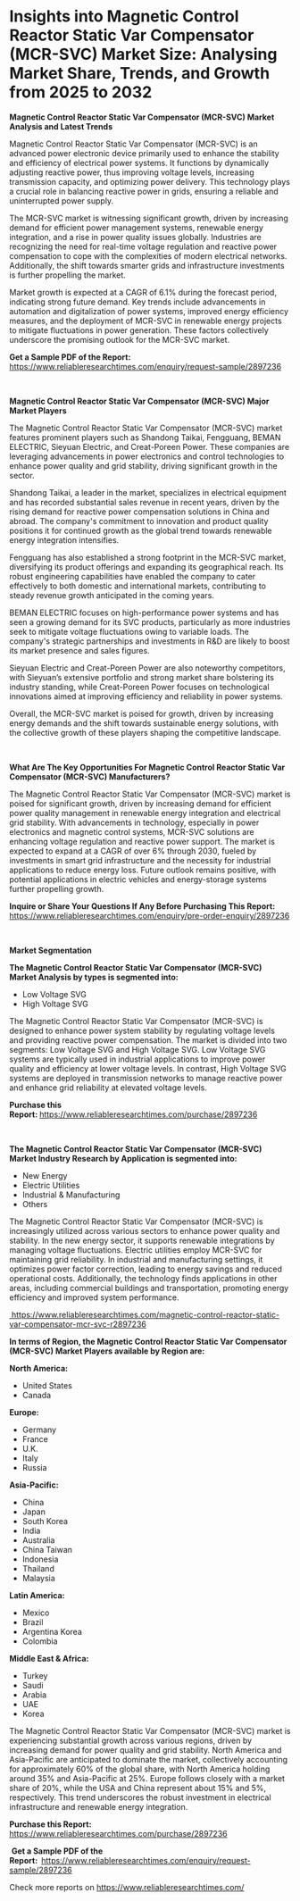 <p><h1>Insights into Magnetic Control Reactor Static Var Compensator (MCR-SVC) Market Size: Analysing Market Share, Trends, and Growth from 2025 to 2032</h1></p><p><strong>Magnetic Control Reactor Static Var Compensator (MCR-SVC) Market Analysis and Latest Trends</strong></p>
<p><p>Magnetic Control Reactor Static Var Compensator (MCR-SVC) is an advanced power electronic device primarily used to enhance the stability and efficiency of electrical power systems. It functions by dynamically adjusting reactive power, thus improving voltage levels, increasing transmission capacity, and optimizing power delivery. This technology plays a crucial role in balancing reactive power in grids, ensuring a reliable and uninterrupted power supply. </p><p>The MCR-SVC market is witnessing significant growth, driven by increasing demand for efficient power management systems, renewable energy integration, and a rise in power quality issues globally. Industries are recognizing the need for real-time voltage regulation and reactive power compensation to cope with the complexities of modern electrical networks. Additionally, the shift towards smarter grids and infrastructure investments is further propelling the market. </p><p>Market growth is expected at a CAGR of 6.1% during the forecast period, indicating strong future demand. Key trends include advancements in automation and digitalization of power systems, improved energy efficiency measures, and the deployment of MCR-SVC in renewable energy projects to mitigate fluctuations in power generation. These factors collectively underscore the promising outlook for the MCR-SVC market.</p></p>
<p><strong>Get a Sample PDF of the Report:&nbsp;</strong> <a href="https://www.reliableresearchtimes.com/enquiry/request-sample/2897236?utm_campaign=3214&utm_medium=2&utm_source=Github&utm_content=ia&utm_term=15032025&utm_id=magnetic-control-reactor-static-var-compensator-mcr-svc">https://www.reliableresearchtimes.com/enquiry/request-sample/2897236</a></p>
<p>&nbsp;</p>
<p><strong>Magnetic Control Reactor Static Var Compensator (MCR-SVC) Major Market Players</strong></p>
<p><p>The Magnetic Control Reactor Static Var Compensator (MCR-SVC) market features prominent players such as Shandong Taikai, Fengguang, BEMAN ELECTRIC, Sieyuan Electric, and Creat-Poreen Power. These companies are leveraging advancements in power electronics and control technologies to enhance power quality and grid stability, driving significant growth in the sector.</p><p>Shandong Taikai, a leader in the market, specializes in electrical equipment and has recorded substantial sales revenue in recent years, driven by the rising demand for reactive power compensation solutions in China and abroad. The company's commitment to innovation and product quality positions it for continued growth as the global trend towards renewable energy integration intensifies.</p><p>Fengguang has also established a strong footprint in the MCR-SVC market, diversifying its product offerings and expanding its geographical reach. Its robust engineering capabilities have enabled the company to cater effectively to both domestic and international markets, contributing to steady revenue growth anticipated in the coming years.</p><p>BEMAN ELECTRIC focuses on high-performance power systems and has seen a growing demand for its SVC products, particularly as more industries seek to mitigate voltage fluctuations owing to variable loads. The company's strategic partnerships and investments in R&D are likely to boost its market presence and sales figures.</p><p>Sieyuan Electric and Creat-Poreen Power are also noteworthy competitors, with Sieyuan’s extensive portfolio and strong market share bolstering its industry standing, while Creat-Poreen Power focuses on technological innovations aimed at improving efficiency and reliability in power systems.</p><p>Overall, the MCR-SVC market is poised for growth, driven by increasing energy demands and the shift towards sustainable energy solutions, with the collective growth of these players shaping the competitive landscape.</p></p>
<p>&nbsp;</p>
<p><strong>What Are The Key Opportunities For Magnetic Control Reactor Static Var Compensator (MCR-SVC) Manufacturers?</strong></p>
<p><p>The Magnetic Control Reactor Static Var Compensator (MCR-SVC) market is poised for significant growth, driven by increasing demand for efficient power quality management in renewable energy integration and electrical grid stability. With advancements in technology, especially in power electronics and magnetic control systems, MCR-SVC solutions are enhancing voltage regulation and reactive power support. The market is expected to expand at a CAGR of over 6% through 2030, fueled by investments in smart grid infrastructure and the necessity for industrial applications to reduce energy loss. Future outlook remains positive, with potential applications in electric vehicles and energy-storage systems further propelling growth.</p></p>
<p><strong>Inquire or Share Your Questions If Any Before Purchasing This Report:</strong> <a href="https://www.reliableresearchtimes.com/enquiry/pre-order-enquiry/2897236?utm_campaign=3214&utm_medium=2&utm_source=Github&utm_content=ia&utm_term=15032025&utm_id=magnetic-control-reactor-static-var-compensator-mcr-svc">https://www.reliableresearchtimes.com/enquiry/pre-order-enquiry/2897236</a></p>
<p>&nbsp;</p>
<p><strong>Market Segmentation</strong></p>
<p><strong>The Magnetic Control Reactor Static Var Compensator (MCR-SVC) Market Analysis by types is segmented into:</strong></p>
<p><ul><li>Low Voltage SVG</li><li>High Voltage SVG</li></ul></p>
<p><p>The Magnetic Control Reactor Static Var Compensator (MCR-SVC) is designed to enhance power system stability by regulating voltage levels and providing reactive power compensation. The market is divided into two segments: Low Voltage SVG and High Voltage SVG. Low Voltage SVG systems are typically used in industrial applications to improve power quality and efficiency at lower voltage levels. In contrast, High Voltage SVG systems are deployed in transmission networks to manage reactive power and enhance grid reliability at elevated voltage levels.</p></p>
<p><strong>Purchase this Report:&nbsp;</strong><a href="https://www.reliableresearchtimes.com/purchase/2897236?utm_campaign=3214&utm_medium=2&utm_source=Github&utm_content=ia&utm_term=15032025&utm_id=magnetic-control-reactor-static-var-compensator-mcr-svc">https://www.reliableresearchtimes.com/purchase/2897236</a></p>
<p>&nbsp;</p>
<p><strong>The Magnetic Control Reactor Static Var Compensator (MCR-SVC) Market Industry Research by Application is segmented into:</strong></p>
<p><ul><li>New Energy</li><li>Electric Utilities</li><li>Industrial & Manufacturing</li><li>Others</li></ul></p>
<p><p>The Magnetic Control Reactor Static Var Compensator (MCR-SVC) is increasingly utilized across various sectors to enhance power quality and stability. In the new energy sector, it supports renewable integrations by managing voltage fluctuations. Electric utilities employ MCR-SVC for maintaining grid reliability. In industrial and manufacturing settings, it optimizes power factor correction, leading to energy savings and reduced operational costs. Additionally, the technology finds applications in other areas, including commercial buildings and transportation, promoting energy efficiency and improved system performance.</p></p>
<p><a href="https://www.reliableresearchtimes.com/magnetic-control-reactor-static-var-compensator-mcr-svc-r2897236?utm_campaign=3214&utm_medium=2&utm_source=Github&utm_content=ia&utm_term=15032025&utm_id=magnetic-control-reactor-static-var-compensator-mcr-svc">&nbsp;https://www.reliableresearchtimes.com/magnetic-control-reactor-static-var-compensator-mcr-svc-r2897236</a></p>
<p><strong>In terms of Region, the Magnetic Control Reactor Static Var Compensator (MCR-SVC) Market Players available by Region are:</strong></p>
<p>
    <p> <strong> North America: </strong>
        <ul>
            <li>United States</li>
            <li>Canada</li>
        </ul>
        </p> 
    <p> <strong> Europe: </strong>
        <ul>
            <li>Germany</li>
            <li>France</li>
            <li>U.K.</li>
            <li>Italy</li>
            <li>Russia</li>
        </ul>
        </p> 
    <p> <strong> Asia-Pacific: </strong>
        <ul>
            <li>China</li>
            <li>Japan</li>
            <li>South Korea</li>
            <li>India</li>
            <li>Australia</li>
            <li>China Taiwan</li>
            <li>Indonesia</li>
            <li>Thailand</li>
            <li>Malaysia</li>
        </ul>
        </p> 
    <p> <strong> Latin America: </strong>
        <ul>
            <li>Mexico</li>
            <li>Brazil</li>
            <li>Argentina Korea</li>
            <li>Colombia</li>
        </ul>
        </p> 
    <p> <strong> Middle East & Africa: </strong>
        <ul>
            <li>Turkey</li>
            <li>Saudi</li>
            <li>Arabia</li>
            <li>UAE</li>
            <li>Korea</li>
        </ul>
    </p>
    </p>
<p><p>The Magnetic Control Reactor Static Var Compensator (MCR-SVC) market is experiencing substantial growth across various regions, driven by increasing demand for power quality and grid stability. North America and Asia-Pacific are anticipated to dominate the market, collectively accounting for approximately 60% of the global share, with North America holding around 35% and Asia-Pacific at 25%. Europe follows closely with a market share of 20%, while the USA and China represent about 15% and 5%, respectively. This trend underscores the robust investment in electrical infrastructure and renewable energy integration.</p></p>
<p><strong>Purchase this Report: </strong><a href="https://www.reliableresearchtimes.com/purchase/2897236?utm_campaign=3214&utm_medium=2&utm_source=Github&utm_content=ia&utm_term=15032025&utm_id=magnetic-control-reactor-static-var-compensator-mcr-svc">https://www.reliableresearchtimes.com/purchase/2897236</a></p>
<p>&nbsp;<strong>Get a Sample PDF of the Report:&nbsp;&nbsp;</strong><a href="https://www.reliableresearchtimes.com/enquiry/request-sample/2897236?utm_campaign=3214&utm_medium=2&utm_source=Github&utm_content=ia&utm_term=15032025&utm_id=magnetic-control-reactor-static-var-compensator-mcr-svc">https://www.reliableresearchtimes.com/enquiry/request-sample/2897236</a></p>
<p><strong></strong></p>
<p>Check more reports on <a href="https://www.reliableresearchtimes.com/?utm_campaign=3214&utm_medium=2&utm_source=Github&utm_content=ia&utm_term=15032025&utm_id=magnetic-control-reactor-static-var-compensator-mcr-svc">https://www.reliableresearchtimes.com/</a></p>